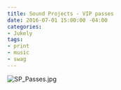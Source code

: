 ```yaml
---
title: Sound Projects - VIP passes
date: 2016-07-01 15:00:00 -04:00
categories:
- Jukely
tags:
- print
- music
- swag
---
```


![SP_Passes.jpg](/uploads/SP_Passes.jpg)